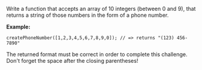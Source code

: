 Write a function that accepts an array of 10 integers (between 0 and 9), that returns a string of those numbers in the form of a phone number.

**Example:**

```
createPhoneNumber([1,2,3,4,5,6,7,8,9,0]); // => returns "(123) 456-7890"
```
The returned format must be correct in order to complete this challenge.
Don't forget the space after the closing parentheses!
